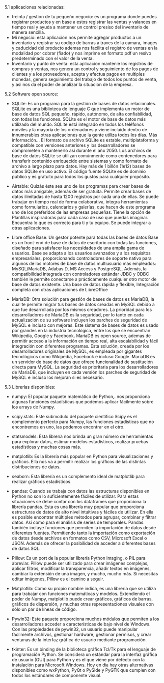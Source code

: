 5.1  aplicaciones relacionadas:
   - treinta / gestion de tu pequeño negocio: es un programa donde puedes registrar productos y en base a estos registrar las ventas y valances en tiempo real y ayuda a mantener un control presiso del inventario de manera sencilla.  
   - Mi negocio: esta aplicacion nos permite agregar productos a un inventario y registrar su codigo de barras a traves de la camara, images y caducidad del producto ademas nos facilita el registro de ventas en la modalidad por cobrar (fiado) y nos imprime en formato pdf un resivo predeterminado con el valor de la venta.
   - Inventario y punto de venta: esta aplicacion mantenie los registros de compras y ventas, nos genera un control y seguimiento de los pagos de clientes y a los proveedores, acepta y efectua pagos en multiples monedas, genera seguimiento del trabajo de todos los puntos de venta, y asi nos da el poder de analizar la situacion de la empresa.

5.2 Software open source:

* SQLite:
   Es un programa para la gestión de bases de datos relacionales. SQLite es una biblioteca de lenguaje C que implementa un motor de base de datos SQL pequeño, rápido,   autónomo,   de alta confiabilidad, con todas las funciones. SQLite es el motor de base de datos más utilizado del mundo. SQLite está integrado en todos los teléfonos móviles y la  mayoría de los ordenadores y viene incluido dentro de innumerables otras aplicaciones que la gente utiliza todos los días. Más información...
El formato de archivo SQLite es estable, multiplataforma y compatible con versiones anteriores y los desarrolladores se comprometen a mantenerlo así durante el año 2050. Los archivos de base de datos SQLite se utilizan comúnmente como contenedores para transferir contenido enriquecido entre sistemas y como formato de archivo a largo plazo para datos. Hay más de 1 billón (1e12) bases de datos SQLite en uso activo.
El código fuente SQLite es de dominio público y es gratuito para todos los gustos para cualquier propósito.

* Airtable:
Quizás éste sea uno de los programas para crear bases de datos más amigable, además de ser gratuita. Permite  crear bases de datos ilimitadas de hasta 1200 registros  por cada una de ellas. Se puede trabajar en tiempo real de forma colaborativa, integra herramientas como formularios, calendarios y galerías, que hacen de este programa uno de los preferidos de las empresas pequeñas.
Tiene la opción de Plantillas inspiradoras para cada caso de uso que puedas  imaginar. Encuentra lo que es correcto para ti y tu equipo.
Se puede integrar a otras aplicaciones.

* Libre office Base:
Un gestor potente para todas las bases de datos
Base es un front-end de base de datos de escritorio con todas las funciones, diseñado para satisfacer las necesidades de una amplia gama de usuarios. Base se adapta a los usuarios avanzados y a los requisitos empresariales, proporcionando controladores de soporte nativo para algunos de los motores de base de datos multiusuario más empleados: MySQL/MariaDB, Adabas D, MS Access y 
PostgreSQL. Además, la compatibilidad integrada con controladores estándar JDBC y ODBC también le permite conectarse a prácticamente cualquier otro motor de base de datos existente.
Una base de datos rápida y flexible, Integración completa con otras aplicaciones de LibreOffice

* MariaDB:
Otra solución para gestión de bases de datos es MariaDB, la cual te permite migrar tus bases de datos creadas en MySQL debido a que fue desarrollada por los mismos creadores. La prioridad para los desarrolladores de MariaDB es la seguridad, por lo tanto en cada actualización de su software incluyen los parches de seguridad de MySQL e incluso con mejoras.
Este sistema de bases de datos es usado por grandes en la industria tecnológica, entre los que se encuentran Wikipedia, Google y Facebook. MariaDB es open source, ademas de permitir acceso a la información en tiempo real, alta escalabilidad y fácil integración con diferentes programas.
Esta solución, creada por los desarrolladores originales de MySQL, es empleada por gigantes tecnológicos como Wikipedia, Facebook e incluso Google. MariaDB es un servidor de base de datos que ofrece funcionalidad de sustitución directa para MySQL. La seguridad es prioritaria para los desarrolladores de MariaDB, que incluyen en cada versión los parches de seguridad de MySQL e incluso los mejoran si es necesario.


5.3 Librerías disponibles:

* numpy: 
El popular paquete matemático de Python,. nos proporciona algunas funciones estadísticas que podemos aplicar fácilmente sobre los arrays de Numpy.

* scipy.stats:
Este submodulo del paquete científico Scipy es el complemento perfecto para Numpy, las funciones estadisticas que no encontremos en uno, las podemos encontrar en el otro.

* statsmodels: 
Esta librería nos brinda un gran número de herramientas para explorar datos, estimar modelos estadísticos, realizar pruebas estadísticas y muchas cosas más.

* matplotlib: 
Es la librería más popular en Python para visualizaciones y gráficos. Ella nos va a permitir realizar los gráficos de las distintas distribuciones de datos.

* seaborn: 
Esta librería es un complemento ideal de matplotlib para realizar gráficos estadísticos.

* pandas: 
Cuando se trabaja con datos las estructuras disponibles en Python no son lo suficientemente fáciles de utilizar. Para estas situaciones se debe contar con los dataframes que proporciona la librería pandas. Esta es una librería muy popular que proporciona estructuras de datos de alto nivel intuitivas y fáciles de utilizar. En ella es posible encontrar múltiples métodos para  agrupar, combinar y filtrar datos. Así como para el análisis de series de temporales.
Pandas también incluye funciones que permiten la importación de datos desde diferentes fuentes. Permitiendo tanto la importación como exportación de datos desde archivos en formatos como CSV, Microsoft Excel o JSON. Además de ofrecer la posibilidad de acceder a diferentes bases de datos SQL.

* Pillow:
Es un port de la popular librería Python Imaging, o PIL para abreviar. Pillow puede ser utilizado para crear imágenes complejas, aplicar filtros, modificar la transparencia, añadir textos en imágenes, cambiar la extensión de una imagen, y mucho, mucho más. Si necesitas editar imágenes, Pillow es el camino a seguir.

* Matplotlib:
Como su propio nombre indica, es una librería que se utiliza para trabajar con funciones matemáticas y modelos. Extendiendo el poder de Numpy, matplotlib puede crear gráficos, gráficos de barras, gráficos de dispersión, y muchas otras representaciones visuales con sólo un par de líneas de código.

* Pywin32:
Este paquete proporciona muchos módulos que permiten a los desarrolladores acceder a características de bajo nivel de Windows. Con las propiedades de pywin32, un usuario puede manipular fácilmente archivos, gestionar hardware, gestionar permisos, y crear ventanas de la interfaz gráfica de usuario mediante programación.


* tkinter:
Es un binding de la biblioteca gráfica Tcl/Tk para el lenguaje de programación Python. Se considera un estándar para la interfaz gráfica de usuario (GUI) para Python y es el que viene por defecto con la instalación para Microsoft Windows. Hoy en día hay otras alternativas disponibles como wxPython, PyQt o PySide y PyGTK que cumplen con todos los estándares de componente visual.

